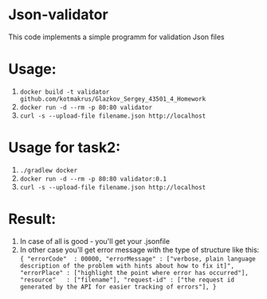 # Json-validator
This code implements a simple programm for validation Json files

# Usage:
1) `docker build -t validator github.com/kotmakrus/Glazkov_Sergey_43501_4_Homework`
2) `docker run -d --rm -p 80:80 validator`
3) `curl -s --upload-file filename.json http://localhost`

# Usage for task2:
1) `./gradlew docker`
2) `docker run -d --rm -p 80:80 validator:0.1`
3) `curl -s --upload-file filename.json http://localhost`

# Result:
1) In case of all is good - you'll get your .jsonfile
2) In other case you'll get error message with the type of structure like this:
`{
 "errorCode"  : 00000,
 "errorMessage" : ["verbose, plain language description of the problem with hints about how to fix it]",
 "errorPlace" : ["highlight the point where error has occurred"],
 "resource"   : ["filename"],
 "request-id" : ["the request id generated by the API for easier tracking of errors"],
}`
